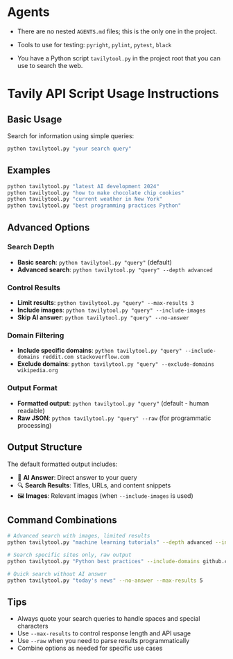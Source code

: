 # Agents 
- There are no nested `AGENTS.md` files; this is the only one in the project.
- Tools to use for testing: `pyright`, `pylint`, `pytest`, `black`

- You have a Python script `tavilytool.py` in the project root that you can use to search the web.

# Tavily API Script Usage Instructions

## Basic Usage
Search for information using simple queries:
```bash
python tavilytool.py "your search query"
```

## Examples
```bash
python tavilytool.py "latest AI development 2024"
python tavilytool.py "how to make chocolate chip cookies"
python tavilytool.py "current weather in New York"
python tavilytool.py "best programming practices Python"
```

## Advanced Options

### Search Depth
- **Basic search**: `python tavilytool.py "query"` (default)
- **Advanced search**: `python tavilytool.py "query" --depth advanced`

### Control Results
- **Limit results**: `python tavilytool.py "query" --max-results 3`
- **Include images**: `python tavilytool.py "query" --include-images`
- **Skip AI answer**: `python tavilytool.py "query" --no-answer`

### Domain Filtering
- **Include specific domains**: `python tavilytool.py "query" --include-domains reddit.com stackoverflow.com`
- **Exclude domains**: `python tavilytool.py "query" --exclude-domains wikipedia.org`

### Output Format
- **Formatted output**: `python tavilytool.py "query"` (default - human readable)
- **Raw JSON**: `python tavilytool.py "query" --raw` (for programmatic processing)

## Output Structure
The default formatted output includes:
- 🤖 **AI Answer**: Direct answer to your query
- 🔍 **Search Results**: Titles, URLs, and content snippets
- 🖼️ **Images**: Relevant images (when `--include-images` is used)

## Command Combinations
```bash
# Advanced search with images, limited results
python tavilytool.py "machine learning tutorials" --depth advanced --include-images --max-results 3

# Search specific sites only, raw output
python tavilytool.py "Python best practices" --include-domains github.com stackoverflow.com --raw

# Quick search without AI answer
python tavilytool.py "today's news" --no-answer --max-results 5
```

## Tips
- Always quote your search queries to handle spaces and special characters
- Use `--max-results` to control response length and API usage
- Use `--raw` when you need to parse results programmatically
- Combine options as needed for specific use cases
